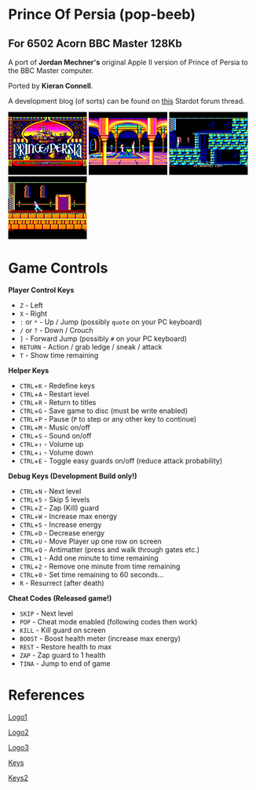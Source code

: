 # Prince Of Persia (pop-beeb)
## For 6502 Acorn BBC Master 128Kb 
A port of **Jordan Mechner's** original Apple II version of Prince of Persia to the BBC Master computer.

Ported by **Kieran Connell**.

A development blog (of sorts) can be found on [this](http://www.stardot.org.uk/forums/viewtopic.php?f=53&t=13079) Stardot forum thread.


<p float="left">
<img src="https://github.com/kieranhj/pop-beeb/raw/master/Notes/TitleScreen.png" width="160" height="128" />
<img src="https://github.com/kieranhj/pop-beeb/raw/master/Notes/PrincessScreen.png" width="160" height="128" />
<img src="https://github.com/kieranhj/pop-beeb/raw/master/Notes/LevelScreen1.png" width="160" height="128" />
<img src="https://github.com/kieranhj/pop-beeb/raw/master/Notes/LevelScreen2.png" width="160" height="128" />

# Game Controls

**Player Control Keys**

* `Z` - Left
* `X` - Right
* `:` or `*` - Up / Jump (possibly  `quote` on your PC keyboard)
* `/` or `?` - Down / Crouch
* `]` - Forward Jump (possibly `#` on your PC keyboard)
* `RETURN` - Action / grab ledge / sneak / attack
* `T` - Show time remaining

**Helper Keys**

* `CTRL`+`K` - Redefine keys
* `CTRL`+`A` - Restart level
* `CTRL`+`R` - Return to titles
* `CTRL`+`G` - Save game to disc (must be write enabled)
* `CTRL`+`P` - Pause (`P` to step or any other key to continue)
* `CTRL`+`M` - Music on/off 
* `CTRL`+`S` - Sound on/off
* `CTRL`+`↑` - Volume up
* `CTRL`+`↓` - Volume down
* `CTRL`+`E` - Toggle easy guards on/off (reduce attack probability)

**Debug Keys (Development Build only!)**

* `CTRL`+`N` - Next level
* `CTRL`+`5` - Skip 5 levels
* `CTRL`+`Z` - Zap (Kill) guard
* `CTRL`+`W` - Increase max energy
* `CTRL`+`S` - Increase energy
* `CTRL`+`D` - Decrease energy
* `CTRL`+`U` - Move Player up one row on screen
* `CTRL`+`Q` - Antimatter (press and walk through gates etc.)
* `CTRL`+`1` - Add one minute to time remaining
* `CTRL`+`2` - Remove one minute from time remaining
* `CTRL`+`0` - Set time remaining to 60 seconds...
* `R` - Resurrect (after death)

**Cheat Codes (Released game!)**

* `SKIP` - Next level
* `POP` - Cheat mode enabled (following codes then work)
* `KILL` - Kill guard on screen
* `BOOST` - Boost health meter (increase max energy)
* `REST` - Restore health to max
* `ZAP` - Zap guard to 1 health
* `TINA` - Jump to end of game

# References

[Logo1](http://edit.tf/#8:QIECBAgQIECBAgQIECBAgQIECBAgQIECBAgQIECBAgQIECAigNf2qBUvQf2qBAgQav6BAvS6v69Bq_oECBAgQIECBAgQICKA1_f79X9V_fpf79fq_r2v9rv_r1W_-vQfvqD-_SoP7VAgIoDX9rq1f0H9qg_9eGr-ga_2ur-gQav6DV__tf7XR8_tUCAigNf2urV_Qf2qBHr_6v6Br_a6v6BBq_oMXPmx_tdX9elQICKA1_-_tX9B_-tPn7_q_oGv9rq_oEGr_8Rb36H-11f0CBAgQIECBAgQIECBAgQIECBAgQIECBAgQIECBAgQIECBAgQIECAkgNf2qBUvQf2qBAgQav6BAvS6v69Bq_oECBAgQIECBAgQICSA1_f79X9V_fpf79fq_r2v9rv_r1W_-vQfvqD-_SoP7VAgJIDX9rq1f0H9qg_9eGr-ga_2ur-gQav6DV__tf7XR8_tUCAkgNf2urV_Qf2qBHr_6v6Br_a6v6BBq_oMXPmx_tdX9elQICSA1_-_tX9B_-tPn7_q_oGv9rq_oEGr_8Rb36H-11f0CBAgQIECBAgQIECBAgQIECBAgQIECBAgQIECBAgQIECBAgQIECAmgNf2qBUvQf2qBAgQav6BAvS6v69Bq_oECBAgQIECBAgQICaA1_f79X9V_fpf79fq_r2v9rv_r1W_-vQfvqD-_SoP7VAgJoDX9rq1f0H9qg_9eGr-ga_2ur-gQav6DV__tf7XR8_tUCAmgNf2urV_Qf2qBHr_6v6Br_a6v6BBq_oMXPmx_tdX9elQICaA1_-_tX9B_-tPn7_q_oGv9rq_oEGr_8Rb36H-11f0CBAgQIECBAgQIECBAgQIECBAgQIECBAgQIECBAgQIECBAgQIECAogNf2qBUvQf2qBAgQav6BAvS6v69Bq_oECBAgQIECBAgQICiA1_f79X9V_fpf79fq_r2v9rv_r1W_-vQfvqD-_SoP7VAgKIDX9rq1f0H9qg_9eGr-ga_2ur-gQav6DV__tf7XR8_tUCAogNf2urV_Qf2qBHr_6v6Br_a6v6BBq_oMXPmx_tdX9elQICiA1_-_tX9B_-tPn7_q_oGv9rq_oEGr_8Rb36H-11f0CBAgQIECBAgQIECBAgQIECBAgQIECBAgQIECBAgQIECBAgQIECA)

[Logo2](http://edit.tf/#8:QIECBAgQIECBAgQIECBAgQIECBAgQIECBAgQIECBAgQIECAigNf2qBUvQf2qBAgQav6BAvS6v69Bq_oECBAgQIECBAgQICKA1_f79X9V_fpf79fq_r2v9rv_r1W_-vQfvqD-_SoP7VAgIoDX9rq1f0H9qg_9eGr-ga_2ur-gQav6DV__tf7XR8_tUCAigNf2urV_Qf2qBHr_6v6Br_a6v6BBq_oMXPmx_tdX9elQICKA1_-_tX9B_-tPn7_q_oGv9rq_oEGr_8Rb36H-11f0CBAgQIECBAgQIECBAgQIECBAgQIECBAgQIECBAgQIECBAgQIECAkgNf2qBUvQf2qBAgQav6BAvS6v69Bq_oECBAgQIECBAgQICSA1_f79X9V_fpf79fq_r2v9rv_r1W_-vQfvqD-_SoP7VAgJIDX9rq1f0H9qg_9eGr-ga_2ur-gQav6DV__tf7XR8_tUCAkgNf2urV_Qf0CBAgQIECBAgQIECBAgQIECDmx_tdX9elQICSA1_-_tX9B_Gh6HLTux5UE_MgoZeXPThJDH6H-11f0CBAgQIECBAgQIECAagoctO7HlQT8yChl5c9OEkMQIECBAgQIECAmgNf2qBUvQf0CBAgQIECBAgQIECBAgQIECBAgQIECBAgQICaA1_f79X9V_fpf79fq_r2v9rv_r1W_-vQfvqD-_SoP7VAgJoDX9rq1f0H9qg_9eGr-ga_2ur-gQav6DV__tf7XR8_tUCAmgNf2urV_Qf2qBHr_6v6Br_a6v6BBq_oMXPmx_tdX9elQICaA1_-_tX9B_-tPn7_q_oGv9rq_oEGr_8Rb36H-11f0CBAgQIECBAgQIECBAgQIECBAgQIECBAgQIECBAgQIECBAgQIECAogNf2qBUvQf2qBAgQav6BAvS6v69Bq_oECBAgQIECBAgQICiA1_f79X9V_fpf79fq_r2v9rv_r1W_-vQfvqD-_SoP7VAgKIDX9rq1f0H9qg_9eGr-ga_2ur-gQav6DV__tf7XR8_tUCAogNf2urV_Qf2qBHr_6v6Br_a6v6BBq_oMXPmx_tdX9elQICiA1_-_tX9B_-tPn7_q_oGv9rq_oEGr_8Rb36H-11f0CBAgQIECBAgQIECBAgQIECBAgQIECBAgQIECBAgQIECBAgQIECA)

[Logo3](http://edit.tf/#8:MIECBAgQIECBAgQIECBAgQIECBAgQIECBAgQIECBAgQIECAigNf2qBUvQf2qBAgQav6BAvS6v69Bq_oECBAgQIECBAgQICKA1_f79X9V_fpf79fq_r2v9rv_r1W_-vQfvqD-_SoP7VAgIoDX9rq1f0H9qg_9eGr-ga_2ur-gQav6DV__tf7XR8_tUCAigNf2urV_Qf2qBHr_6v6Br_a6v6BBq_oMXPmx_tdX9elQICKA1_-_tX9B_-tPn7_q_oGv9rq_oEGr_8Rb36H-11f0CBAgQIECBAgQIECBAgQIECBAgQIECBAgQIECBAgQIECBAgQIECAkgNf2qBUvQf2qBAgQav6BAvS6v69Bq_oECBAgQIECBAgQICSA1_f79X9V_fpf79fq_r2v9rv_r1W_-vQfvqD-_SoP7VAgJIDX9rq1f0H9qg_9eGr-ga_2ur-gQav6DV__tf7XR8_tUCAkgNf2urV_Qf2qBGjRokaBCjQokaBAiRoEWPmx_tdX9elQICSA1_-_tX9B_Gh6HLTux5UG_MgoZeXPThJDH6H-11f0CBAgQIECBAgQIECAagoctO7HlQT8yChl5c9OEkMQIECBAgQIECAmgNf2qBUvQf2iBAgQYOCBAgQYOCBBg4IECBAgQIECBAgQICaA1_f79X9V_fpf79fq_r2v9rv_r1W_-vQfvqD-_SoP7VAgJoDX9rq1f0H9qg_9eGr-ga_2ur-gQav6DV__tf7XR8_tUCAmgNf2urV_Qf2qBHr_6v6Br_a6v6BBq_oMXPmx_tdX9elQICaA1_-_tX9B_-tPn7_q_oGv9rq_oEGr_8Rb36H-11f0CBAgQIECBAgQIECBAgQIECBAgQIECBAgQIECBAgQIECBAgQIECAogNf2qBUvQf2qBAgQav6BAvS6v69Bq_oECBAgQIECBAgQICiA1_f79X9V_fpf79fq_r2v9rv_r1W_-vQfvqD-_SoP7VAgKIDX9rq1f0H9qg_9eGr-ga_2ur-gQav6DV__tf7XR8_tUCAogNf2urV_Qf2qBHr_6v6Br_a6v6BBq_oMXPmx_tdX9elQICiA1_-_tX9B_-tPn7_q_oGv9rq_oEGr_8Rb36H-11f0CBAgQIECBAgQIECBAgQIECBAgQIECBAgQIECBAgQIECBAgQIECA)

[Keys](http://edit.tf/#8:CHQY1AgQIECBAgoctO7HlQb8yChl5c9OFAgQIECBAgQDEBwIdBjUCBAgQIECChy07seVBvzIKGXlz04UCBAgQIECBAgQHECBAgQIECBAgQIECBAgQIECBAgQIECBAgQIECBAgQIECBAgQIECBAgQIECBBi8oJW_lkw7kE3Lj0bsvJAgQIECBAgQIECANQ38umXIg6b0EKFDQTcPPpl5IMXlBL05eWHcgh7927Ls2IA6BAgQIECBAgQIECBAgQIECBAgQIECBAgQIECBAgQIECBAgDy8vnm6CoECBAgQWkCDAgQTMubogQIECBAgQIECBAgQIECAKgQIECBAgQIECBBYQIMCBBS059HRAgQIECBAgQIECBAgQIASBAgQIECBAgQIECpAgwIEFXggXoJXXbwQIECBAgQIECBAgBIECBAgQIECBAgQP0CDAgQRN_fcgXoIfLf1x6ECBAgQIECAGgQIECBAgQIECBBdQIMCBBG38u-HlkQSuu3ggQIECBAgQIAaBAgQIECClFqVaU5AgwIEEHH0079yBAgQIECBAgQIECBAgDIECBAgQIECBAgQVECDAgQVNO3Kg5ZduHTu07s6BAgQIECBAgQIECBAgQIECBAgQIECBAgQIECBAgQIECBAgQIECBAgQIA6BAgQIECCHUpTFstAgwIEFLLky5tO7Kg15fPNAgQIECBAgAoECBAgQIIdSlMWwUCDAgQUsvPph5dEGzL2y7ECBAgQIECACgQIECBAgh1KUxbSQIMCBBSy9OvLcg6b0HTT02ZeaBAgQIA6BAgQIECCHUpTFsdAgwIEFPD2yoM-HblQdN6DJp540CBAgDoECBAgQIIdSlMW0ECDAgQUMPXnlQIECBAgQIECBAgQIECACgQIECBAgh1KUxbNQIMCBBN689ONBv3L9-bMgQIECBAgQIAKBAgQIECCHUpTFtNAgwIEFPf13ZEG_cv35syBAgQIECBAgQIECBAgQIECBAgQIECBAgQIECBAgQIECBAgQIECBAgQIECBAgQRt_JBt38sqDRl2cECqpZoRUE2DOqwZiDfuQZNPPGgQIECBAgQIECBAgQIECBAgQIECBAgQIECBAgQIECBAgQIECBAgCHQ6BAgQUKUWnTQQZ1lBLi2UFSeghz51STOqxUCBAgQIDiA)

[Keys2](http://edit.tf/#8:CHQY1AgQIECBAgoctO7HlQb8yChl5c9OFAgQIECBAgQDEBwIdBjUCBAgQIECChy07seVBvzIKGXlz04UCBAgQIECBAgQHECBAgQIECBAgQIECBAgQIECBAgQIECBAgQIECBAgQIECBAgQIECBAgQIECBBi8oJW_lkw7kE3Lj0bsvJAgQIECBAgQIECANQ38umXIg6b0EKFDQTcPPpl5IMXlBL05eWHcgh7927Ls2IA6BAgQIECBAgQIECBAgQIECBAgQIECBAgQIECBAgQIECBAgDy8vnm6CoECBAgQWkCDAgQTMubogQIECBAgQIECBAgQIECAKgQIECBAgQIECBBYQIMCBBS059HRAgQIECBAgQIECBAgQIASBAgQIECBAgQIECpAgwIEFXggXoJXXbwQIECBAgQIECBAgBIECBAgQIECBAgQP0CDAgQRN_fcgXoIfLf1x6ECBAgQIECAGgQIECBAgQIECBBdQIMCBBG38u-HlkQSuu3ggQIECBAgQIAaBAgQIECClFqVaU5AgwIEEHH0079yBAgQIECBAgQIECBAgDIECBAgQIECBAgQVECDAgQVNO3Kg5ZduHTu07s6BAgQIECBAgQIECBAgQIECBAgQIECBAgQIECBAgQIECBAgQIECBAgQIA6BAgQIECCHUpTFstAgwIEFLLky5tO7Kg15fPNAgQIECBAgQIECBAgQAYdSlMWwUCDAgQUsvPph5dEGzL2y7ECBAgQIECACgQIECBAgh1KUxbSQIMCBBSy9OvLcg6b0HTT02ZeaBAgQIECBAgQIECCHUpTFsdAgwIEFPD2yoM-HblQdN6DJp540CBAgDoECBAgQIIdSlMW0ECDAgQUMPXnlQIECBAgQIECBAgQIECACgQIECBAgh1KUxbNQIMCBBN689ONBv3L9-bMgQIECBAgQIAKBAgQIECCHUpTFtNAgwIEFPf13ZEG_cv35syBAgQIECBAgQAYdSlMW1aC-JPrzkCDAgQVt-zrtyoOvBfk399yBAgQIECBAgQIECBAgQIECBAgQIECBAgQIECBAgQIECBAgQIECBAgQIECANG38kG3fyyoNGXZwQKqlmhFQTYM6rBmIN-5Bk088aBAgCHQ4lAgQUKUWnTQQZ1lBLi2UFSeghz51STOqxUCBAgQIDiA)

